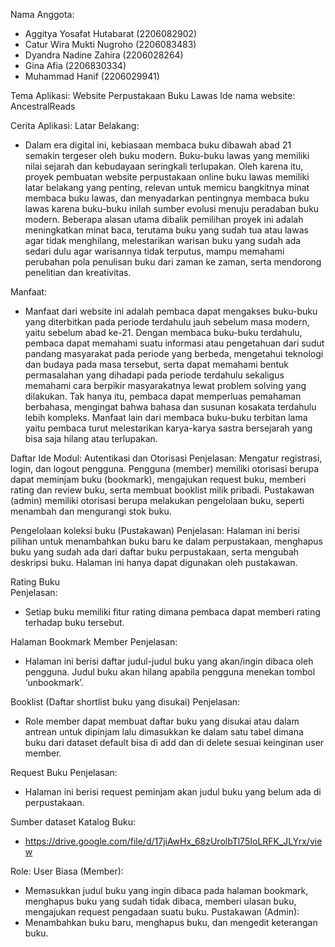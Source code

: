 Nama Anggota:
- Aggitya Yosafat Hutabarat (2206082902)
- Catur Wira Mukti Nugroho (2206083483)
- Dyandra Nadine Zahira (2206028264)
- Gina Afia (2206830334)
- Muhammad Hanif (2206029941)

Tema Aplikasi: Website Perpustakaan Buku Lawas
Ide nama website: AncestralReads

Cerita Aplikasi:
Latar Belakang: 
- Dalam era digital ini, kebiasaan membaca buku dibawah abad 21 semakin tergeser oleh buku modern. Buku-buku lawas yang memiliki nilai sejarah dan kebudayaan seringkali terlupakan. Oleh karena itu, proyek pembuatan website perpustakaan online buku lawas memiliki latar belakang yang penting, relevan untuk memicu bangkitnya minat membaca buku lawas, dan menyadarkan pentingnya membaca buku lawas karena buku-buku inilah sumber evolusi menuju peradaban buku modern. Beberapa alasan utama dibalik pemilihan proyek ini adalah meningkatkan minat baca, terutama buku yang sudah tua atau lawas agar tidak menghilang, melestarikan warisan buku yang sudah ada sedari dulu agar warisannya tidak terputus, mampu memahami perubahan pola penulisan buku dari zaman ke zaman, serta mendorong penelitian dan kreativitas.

Manfaat: 
- Manfaat dari website ini adalah pembaca dapat mengakses buku-buku yang diterbitkan pada periode terdahulu jauh sebelum masa modern, yaitu sebelum abad ke-21. Dengan membaca buku-buku terdahulu, pembaca dapat memahami suatu informasi atau pengetahuan dari sudut pandang masyarakat pada periode yang berbeda, mengetahui teknologi dan budaya pada masa tersebut, serta dapat memahami bentuk permasalahan yang dihadapi pada periode terdahulu sekaligus memahami cara berpikir masyarakatnya lewat problem solving yang dilakukan. Tak hanya itu, pembaca dapat memperluas pemahaman berbahasa, mengingat bahwa bahasa dan susunan kosakata terdahulu lebih kompleks. Manfaat lain dari membaca buku-buku terbitan lama yaitu pembaca turut melestarikan karya-karya sastra bersejarah yang bisa saja hilang atau terlupakan.

Daftar Ide Modul:
Autentikasi dan Otorisasi
Penjelasan:
Mengatur registrasi, login, dan logout pengguna.
Pengguna (member) memiliki otorisasi berupa dapat meminjam buku (bookmark), mengajukan request buku, memberi rating dan review buku, serta membuat booklist milik pribadi.
Pustakawan (admin) memiliki otorisasi berupa melakukan pengelolaan buku, seperti menambah dan mengurangi stok buku.

Pengelolaan koleksi buku (Pustakawan) 
		Penjelasan:
	Halaman ini berisi pilihan untuk menambahkan buku baru ke dalam perpustakaan, menghapus buku yang sudah ada dari daftar buku perpustakaan, serta mengubah deskripsi buku. Halaman ini hanya dapat digunakan oleh pustakawan.

Rating Buku  
Penjelasan: 
- Setiap buku memiliki fitur rating dimana pembaca dapat memberi rating terhadap buku tersebut. 

Halaman Bookmark Member
Penjelasan:
- Halaman ini berisi daftar judul-judul buku yang akan/ingin dibaca oleh pengguna. Judul buku akan hilang apabila pengguna menekan tombol ‘unbookmark’.

Booklist (Daftar shortlist buku yang disukai)
Penjelasan: 
- Role member dapat membuat daftar buku yang disukai atau dalam antrean untuk dipinjam lalu dimasukkan ke dalam satu tabel dimana buku dari dataset default bisa di add dan di delete sesuai keinginan user member.
		
Request Buku
Penjelasan:
- Halaman ini berisi request peminjam akan judul buku yang belum ada di perpustakaan.

Sumber dataset Katalog Buku:
- https://drive.google.com/file/d/17jiAwHx_68zUrolbTl75IoLRFK_JLYrx/view 

Role: 
User Biasa (Member): 
- Memasukkan judul buku yang ingin dibaca pada halaman bookmark, menghapus buku yang sudah tidak dibaca, memberi ulasan buku, mengajukan request pengadaan suatu buku.
Pustakawan (Admin): 
- Menambahkan buku baru, menghapus buku, dan mengedit keterangan buku.
